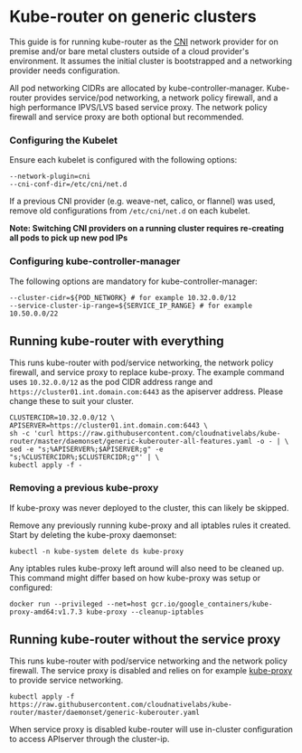# Kube-router on generic clusters

This guide is for running kube-router as the [CNI](https://github.com/containernetworking) network provider for on premise and/or bare metal clusters outside of a cloud provider's environment. It assumes the initial cluster is bootstrapped and a networking provider needs configuration.

All pod networking CIDRs are allocated by kube-controller-manager. Kube-router provides service/pod networking, a network policy firewall, and a high performance IPVS/LVS based service proxy. The network policy firewall and service proxy are both optional but recommended.


### Configuring the Kubelet

Ensure each kubelet is configured with the following options:

    --network-plugin=cni
    --cni-conf-dir=/etc/cni/net.d

If a previous CNI provider (e.g. weave-net, calico, or flannel) was used, remove old configurations from `/etc/cni/net.d` on each kubelet.

**Note: Switching CNI providers on a running cluster requires re-creating all pods to pick up new pod IPs**


### Configuring kube-controller-manager

The following options are mandatory for kube-controller-manager:

    --cluster-cidr=${POD_NETWORK} # for example 10.32.0.0/12
    --service-cluster-ip-range=${SERVICE_IP_RANGE} # for example 10.50.0.0/22


## Running kube-router with everything

This runs kube-router with pod/service networking, the network policy firewall, and service proxy to replace kube-proxy. The example command uses `10.32.0.0/12` as the pod CIDR address range and `https://cluster01.int.domain.com:6443` as the apiserver address. Please change these to suit your cluster.

    CLUSTERCIDR=10.32.0.0/12 \
    APISERVER=https://cluster01.int.domain.com:6443 \
    sh -c 'curl https://raw.githubusercontent.com/cloudnativelabs/kube-router/master/daemonset/generic-kuberouter-all-features.yaml -o - | \
    sed -e "s;%APISERVER%;$APISERVER;g" -e "s;%CLUSTERCIDR%;$CLUSTERCIDR;g"' | \
    kubectl apply -f -

### Removing a previous kube-proxy

If kube-proxy was never deployed to the cluster, this can likely be skipped.

Remove any previously running kube-proxy and all iptables rules it created. Start by deleting the kube-proxy daemonset:

    kubectl -n kube-system delete ds kube-proxy

Any iptables rules kube-proxy left around will also need to be cleaned up. This command might differ based on how kube-proxy was setup or configured:

    docker run --privileged --net=host gcr.io/google_containers/kube-proxy-amd64:v1.7.3 kube-proxy --cleanup-iptables


## Running kube-router without the service proxy

This runs kube-router with pod/service networking and the network policy firewall. The service proxy is disabled and relies on for example [kube-proxy](https://kubernetes.io/docs/reference/generated/kube-proxy/) to provide service networking.

    kubectl apply -f https://raw.githubusercontent.com/cloudnativelabs/kube-router/master/daemonset/generic-kuberouter.yaml

When service proxy is disabled kube-router will use in-cluster configuration to access APIserver through the cluster-ip.